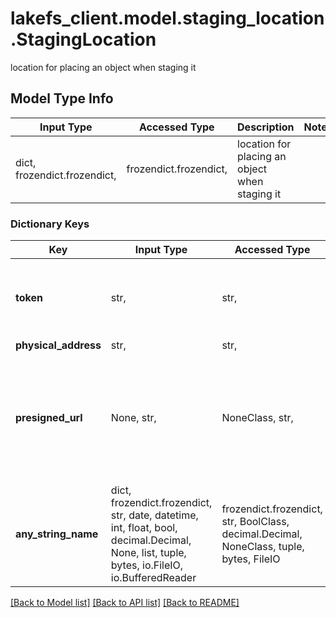 # lakefs_client.model.staging_location.StagingLocation

location for placing an object when staging it

## Model Type Info
Input Type | Accessed Type | Description | Notes
------------ | ------------- | ------------- | -------------
dict, frozendict.frozendict,  | frozendict.frozendict,  | location for placing an object when staging it | 

### Dictionary Keys
Key | Input Type | Accessed Type | Description | Notes
------------ | ------------- | ------------- | ------------- | -------------
**token** | str,  | str,  | opaque staging token to use to link uploaded object | 
**physical_address** | str,  | str,  |  | [optional] 
**presigned_url** | None, str,  | NoneClass, str,  | if presign&#x3D;true is passed in the request, this field will contain a presigned URL to use when uploading | [optional] 
**any_string_name** | dict, frozendict.frozendict, str, date, datetime, int, float, bool, decimal.Decimal, None, list, tuple, bytes, io.FileIO, io.BufferedReader | frozendict.frozendict, str, BoolClass, decimal.Decimal, NoneClass, tuple, bytes, FileIO | any string name can be used but the value must be the correct type | [optional]

[[Back to Model list]](../../README.md#documentation-for-models) [[Back to API list]](../../README.md#documentation-for-api-endpoints) [[Back to README]](../../README.md)

